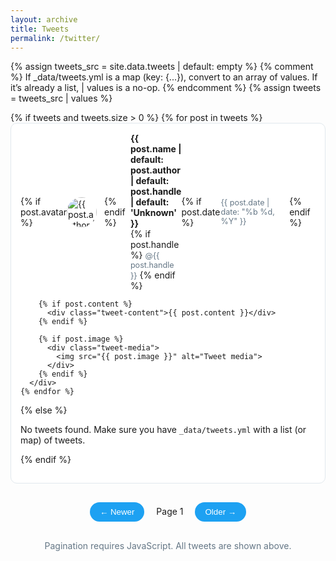 ```yaml
---
layout: archive
title: Tweets
permalink: /twitter/
---
```


<style>
.tweet {
  max-width: 600px;
  margin: 0 auto 20px;
  padding: 15px;
  border: 1px solid #e1e8ed;
  border-radius: 10px;
  background: white;
}
.tweet-header {
  display: flex;
  align-items: center;
  margin-bottom: 10px;
  position: relative;
}
.tweet-avatar {
  width: 48px;
  height: 48px;
  border-radius: 50%;
  margin-right: 12px;
  object-fit: cover;
}
.tweet-author { flex: 1; }
.tweet-name { font-weight: bold; display: block; }
.tweet-handle, .tweet-date { color: #657786; font-size: 0.9em; }
.tweet-content { margin: 10px 0; line-height: 1.4; font-size: 1.1em; }
.tweet-media { margin-top: 15px; border-radius: 15px; overflow: hidden; border: 1px solid #e1e8ed; }
.tweet-media img { width: 100%; height: auto; display: block; }

/* Hidden class used by JS pagination */
.is-hidden { display: none !important; }
</style>

{% assign tweets_src = site.data.tweets | default: empty %}
{% comment %}
If _data/tweets.yml is a map (key: {...}), convert to an array of values.
If it’s already a list, | values is a no-op.
{% endcomment %}
{% assign tweets = tweets_src | values %}

<div id="tweet-container">
  {% if tweets and tweets.size > 0 %}
    {% for post in tweets %}
      <div class="tweet">
        <div class="tweet-header">
          {% if post.avatar %}
            <img class="tweet-avatar" src="{{ post.avatar }}" alt="{{ post.author | default: post.handle | default: 'Author' }} avatar">
          {% endif %}
          <div class="tweet-author">
            <span class="tweet-name">{{ post.name | default: post.author | default: post.handle | default: 'Unknown' }}</span>
            {% if post.handle %}
              <span class="tweet-handle">@{{ post.handle }}</span>
            {% endif %}
          </div>
          {% if post.date %}
            <div class="tweet-date">{{ post.date | date: "%b %d, %Y" }}</div>
          {% endif %}
        </div>

        {% if post.content %}
          <div class="tweet-content">{{ post.content }}</div>
        {% endif %}

        {% if post.image %}
          <div class="tweet-media">
            <img src="{{ post.image }}" alt="Tweet media">
          </div>
        {% endif %}
      </div>
    {% endfor %}
  {% else %}
    <p>No tweets found. Make sure you have <code>_data/tweets.yml</code> with a list (or map) of tweets.</p>
  {% endif %}
</div>

<div class="pagination" style="text-align:center; margin:30px 0;">
  <button id="prev-btn" disabled style="background:#1da1f2; color:white; border:none; padding:8px 16px; border-radius:20px;">← Newer</button>
  <span id="page-info" style="margin:0 15px;">Page 1</span>
  <button id="next-btn" style="background:#1da1f2; color:white; border:none; padding:8px 16px; border-radius:20px;">Older →</button>
</div>

<noscript>
  <p style="text-align:center;color:#657786;">Pagination requires JavaScript. All tweets are shown above.</p>
</noscript>

<script>
(function() {
  // Liquid-safe count (becomes a number at build time; falls back to 0 if missing)
  var TWEET_COUNT = {{ tweets.size | default: 0 }};
  console.log("Total tweets:", TWEET_COUNT);

  var container = document.getElementById('tweet-container');
  var tweets = Array.prototype.slice.call(container.querySelectorAll('.tweet'));
  if (!tweets.length) return;

  var tweetsPerPage = 5;
  var currentPage = 1;
  var totalPages = Math.max(1, Math.ceil(tweets.length / tweetsPerPage));

  function showPage(page) {
    // Clamp page
    page = Math.max(1, Math.min(totalPages, page));

    // Hide all
    tweets.forEach(function(el) { el.classList.add('is-hidden'); });

    // Show current slice
    var start = (page - 1) * tweetsPerPage;
    var end = Math.min(start + tweetsPerPage, tweets.length);
    for (var i = start; i < end; i++) {
      tweets[i].classList.remove('is-hidden');
    }

    // Update UI
    document.getElementById('page-info').textContent = 'Page ' + page + ' of ' + totalPages;
    document.getElementById('prev-btn').disabled = (page <= 1);
    document.getElementById('next-btn').disabled = (page >= totalPages);

    currentPage = page;
  }

  document.getElementById('prev-btn').addEventListener('click', function() {
    showPage(currentPage - 1);
  });
  document.getElementById('next-btn').addEventListener('click', function() {
    showPage(currentPage + 1);
  });

  // Initial render: if JS runs, paginate; otherwise all tweets are visible.
  showPage(1);
})();
</script>
